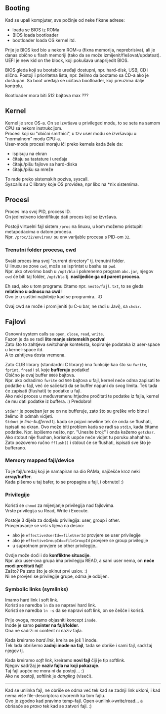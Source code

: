 
## Booting
Kad se upali kompjuter, sve počinje od neke fiksne adrese:
- loada se BIOS iz ROMa
- BIOS loada bootloader
- bootloader loada OS kernel itd.

Prije je BIOS kod bio u nekom ROM-u (fixna memorija, neprebrisiva), ali je danas obično u flash memoriji (tako da se može izmijenit/flešovat/updateat).  
UEFI je new kid on the block, koji pokušava unaprijedit BIOS.

BIOS gleda koji su bootable uređaji dostupni, npr. hard-disk, USB, CD i slično.
Postoji i prioritetna lista, npr. želimo da bootamo sa CD-a ako je dostupan.
Sa boot uređaja se učitava bootloader, koji preuzima dalje kontrolu.  

Bootloader mora biti 512 bajtova max ???

## Kernel
Kernel je srce OS-a. On se izvršava u privileged modu, to se seta na samom CPU sa nekom instrukcijom.  
Procesi koji su "obični smrtnici", u tzv user modu se izvršavaju u "normalnom" modu CPU-a.  
User-mode procesi moraju ići preko kernela kada žele da:
- ispisuju na ekran
- čitaju sa tastature i uređaja
- čitaju/pišu fajlove sa hard-diska
- čitaju/pišu sa mreže

To rade preko sistemskih poziva, syscall.  
Syscalls su C library koje OS providea, npr libc na *nix sistemima.

## Procesi
Proces ima svoj PID, process ID.  
On jedinstveno identifikuje dati proces koji se izvršava.

Postoji virtuelni fajl sistem `/proc` na linuxu, u kom možemo pristupiti metapodacima o datom procesu.  
Npr. `/proc/32/environ/` su env varijable procesa s PID-om `32`.

### Trenutni folder procesa, cwd
Svaki proces ima svoj "current directory" tj. trenutni folder.  
U linuxu se zove `cwd`, može se isprintat u bashu sa `pwd`.  
Npr. ako otvorimo bash u `/opt/bla` i pokrenemo program `abc.jar`,
njegov `cwd` će biti taj folder, `/opt/bla` tj. **naslijediće ga od parent procesa**.

Eh sad, ako u tom programu čitamo npr. `nesto/fajl.txt`, to se gleda **relativno u odnosu na cwd**!  
Ovo je u suštini najbitnije kad se programira.. :D

Ovaj cwd se može i promijeniti (u C-u bar, ne radi u Javi), sa `chdir`.


## Fajlovi

Osnovni system calls su `open`, `close`, `read`, `write`.  
Fazon je da se radi **što manje sistemskih poziva**!  
Zato što to zahtjeva switchanje konteksta, kopiranje podataka iz user-space u kernel-space itd.  
A to zahtijeva dosta vremena.

Zato CLIB library (standardni C library) ima funkcije kao što su `fwrite`, `fprint`, `fread` i sl. koje **bufferuju** podatke!  
Obično je ovaj buffer `8000` bajtova.  
Npr. ako odradimo `fwrite` od `500` bajtova u fajl, kernel neće odma zapisati te podatke u fajl, već će sačekati da se buffer napuni do svog limita. Tek tada će zapisati (flushati) te podatke u fajl.  
Ako neki proces u međuvremenu htjedne pročitati te podatke iz fajla, kernel će mu dati podatke iz buffera. :) Predobro!

`Stderr` je poseban jer se on ne bufferuje, zato što su greške vrlo bitne i želimo ih odmah vidjeti.  
`Stdout` je *line-buffered* tj. kada se pojavi newline tek će onda se flushati, ispisati na ekran.
Ovo može biti problem kada se radi sa `stdin`, kada čitamo podatke. Npr. ispišemo nešto, npr. "Unesite broj:" i onda kažemo `getchar`.  
Ako stdout nije flushan, korisnik uopće neće vidjet tu poruku ahahahha.  
Zato pozovemo ručno `fflush()` i stdout će se flushati, ispisati sve što je bufferano.


### Memory mapped fajl/device
To je fajl/uređaj koji je namapiran na dio RAMa, najčešće kroz neki **array/buffer**.  
Kada pišemo u taj bafer, to se propagira u fajl, i obrnuto! :)

### Privilegije
Koristi se `chmod` za mijenjanje privilegija nad fajlovima.  
Vrste privilegija su Read, Write i Execute.

Postoje 3 dijela za dodjelu privilegija: user, group i other.  
Provjeravanje se vrši s lijeva na desno:
- ako je `effectiveUserId==fileUserId` provjere se user privilegije
- ako je `effectiveGroupId==fileGroupId` provjere se group privilegije
- u suprotnom provjere se other privilegije..

Ovdje može doći i do **konfliktne situacije**.  
Npr. ako user-ova grupa ima privilegiju READ, a sami user nema, on **neće moći pročitati fajl**!  
Zašto? Pa zato što je okinut prvi uslov. :)  
Ni ne provjeri se privilegije grupe, odma je odbijen.

### Symbolic links (symlinks)

Imamo hard link i soft link.  
Koristi se naredba `ln` da se napravi hard link.  
Koristi se naredba `ln -s` da se napravi soft link, on se češće i koristi.

Prije ovoga, moramo objasniti koncept `inode`.  
Inode je samo **pointer na fajl/folder**.  
Ona ne sadrži ni content ni naziv fajla.

Kada kreiramo *hard link*, kreira se još 1 inode.  
Tek lada obrišemo **zadnji inode na fajl**, tada se obriše i sami fajl, sadržaj njegov tj.  

Kada kreiramo *soft link*, kreiramo **novi fajl** čiji je tip softlink.  
Njegov sadržaj je **naziv fajla na koji pokazuje**.  
Taj fajl uopće ne mora ni da postoji... :)  
Ako ne postoji, softlink je *dangling* (viseći).

---
Kad se unlinka fajl, ne obriše se odma već tek kad se zadnji link ukloni, i kad nema više file-descriptora otvorenih ka tom fajlu.  
Ovo je zgodno kad pravimo temp-fajl. Open->unlink->write/read... a obrisaće se *pravo* tek kad se zatvori fajl. :)











